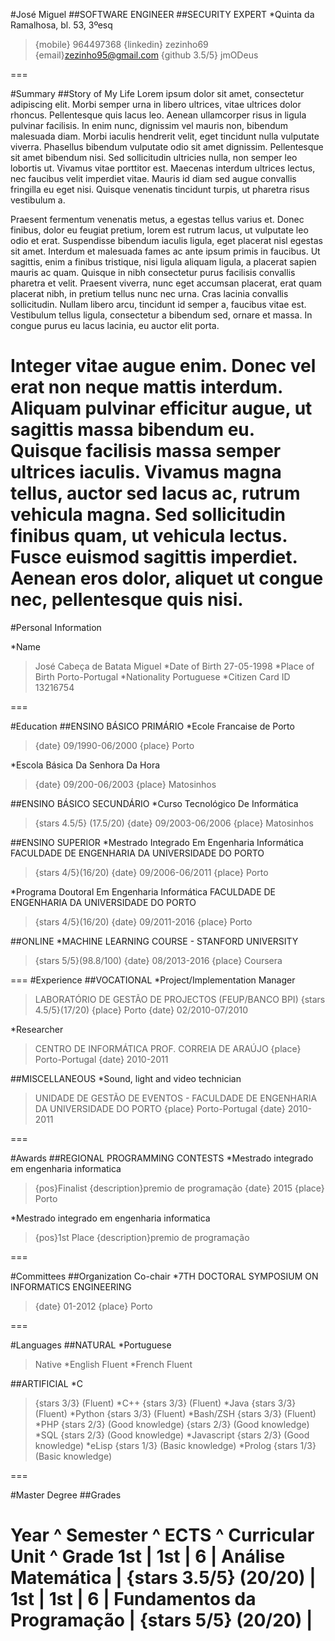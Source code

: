 #José Miguel
##SOFTWARE ENGINEER
##SECURITY EXPERT
*Quinta da Ramalhosa, bl. 53, 3ºesq
>{mobile} 964497368
>{linkedin} zezinho69
>{email}zezinho95@gmail.com
>{github 3.5/5} jmODeus

===

#Summary
##Story of My Life
Lorem ipsum dolor sit amet, consectetur adipiscing elit. Morbi semper urna in libero ultrices, vitae ultrices dolor rhoncus. Pellentesque quis lacus leo. Aenean ullamcorper risus in ligula pulvinar facilisis. In enim nunc, dignissim vel mauris non, bibendum malesuada diam. Morbi iaculis hendrerit velit, eget tincidunt nulla vulputate viverra. Phasellus bibendum vulputate odio sit amet dignissim. Pellentesque sit amet bibendum nisi. Sed sollicitudin ultricies nulla, non semper leo lobortis ut. Vivamus vitae porttitor est. Maecenas interdum ultrices lectus, nec faucibus velit imperdiet vitae. Mauris id diam sed augue convallis fringilla eu eget nisi. Quisque venenatis tincidunt turpis, ut pharetra risus vestibulum a.

Praesent fermentum venenatis metus, a egestas tellus varius et. Donec finibus, dolor eu feugiat pretium, lorem est rutrum lacus, ut vulputate leo odio et erat. Suspendisse bibendum iaculis ligula, eget placerat nisl egestas sit amet. Interdum et malesuada fames ac ante ipsum primis in faucibus. Ut sagittis, enim a finibus tristique, nisi ligula aliquam ligula, a placerat sapien mauris ac quam. Quisque in nibh consectetur purus facilisis convallis pharetra et velit. Praesent viverra, nunc eget accumsan placerat, erat quam placerat nibh, in pretium tellus nunc nec urna. Cras lacinia convallis sollicitudin. Nullam libero arcu, tincidunt id semper a, faucibus vitae est. Vestibulum tellus ligula, consectetur a bibendum sed, ornare et massa. In congue purus eu lacus lacinia, eu auctor elit porta.

Integer vitae augue enim. Donec vel erat non neque mattis interdum. Aliquam pulvinar efficitur augue, ut sagittis massa bibendum eu. Quisque facilisis massa semper ultrices iaculis. Vivamus magna tellus, auctor sed lacus ac, rutrum vehicula magna. Sed sollicitudin finibus quam, ut vehicula lectus. Fusce euismod sagittis imperdiet. Aenean eros dolor, aliquet ut congue nec, pellentesque quis nisi.
===

#Personal Information

*Name
>José Cabeça de Batata Miguel
*Date of Birth
>27-05-1998
*Place of Birth
>Porto-Portugal
*Nationality
>Portuguese
*Citizen Card ID 
>13216754

===

#Education
##ENSINO BÁSICO PRIMÁRIO
*Ecole Francaise de Porto
>{date} 09\/1990-06\/2000
>{place} Porto


*Escola Básica Da Senhora Da Hora
>{date} 09\/200-06\/2003
>{place} Matosinhos

##ENSINO BÁSICO SECUNDÁRIO
*Curso Tecnológico De Informática
>{stars 4.5/5} (17.5\/20)
>{date} 09\/2003-06\/2006
>{place} Matosinhos

##ENSINO SUPERIOR
*Mestrado Integrado Em Engenharia Informática FACULDADE DE ENGENHARIA DA UNIVERSIDADE DO PORTO
>{stars 4/5}(16\/20)
>{date} 09\/2006-06\/2011
>{place} Porto


*Programa Doutoral Em Engenharia Informática FACULDADE DE ENGENHARIA DA UNIVERSIDADE DO PORTO
>{stars 4/5}(16\/20)
>{date} 09\/2011-2016
>{place} Porto

##ONLINE
*MACHINE LEARNING COURSE - STANFORD UNIVERSITY
>{stars 5/5}(98.8\/100)
>{date} 08\/2013-2016
>{place} Coursera

===
#Experience
##VOCATIONAL
*Project\/Implementation Manager
>LABORATÓRIO DE GESTÃO DE PROJECTOS (FEUP\/BANCO BPI)
>{stars 4.5/5}(17\/20)
>{place} Porto
>{date} 02\/2010-07\/2010


*Researcher
>CENTRO DE INFORMÁTICA PROF. CORREIA DE ARAÚJO
>{place} Porto-Portugal
>{date} 2010-2011


##MISCELLANEOUS
*Sound, light and video technician
>UNIDADE DE GESTÃO DE EVENTOS - FACULDADE DE ENGENHARIA DA UNIVERSIDADE DO PORTO
>{place} Porto-Portugal
>{date} 2010-2011



===

#Awards
##REGIONAL PROGRAMMING CONTESTS
*Mestrado integrado em engenharia informatica
>{pos}Finalist
>{description}premio de programação
>{date} 2015
>{place} Porto

*Mestrado integrado em engenharia informatica
>{pos}1st Place
>{description}premio de programação

===

#Committees
##Organization Co-chair
*7TH DOCTORAL SYMPOSIUM ON INFORMATICS ENGINEERING
>{date} 01-2012
>{place} Porto

===

#Languages
##NATURAL
*Portuguese 
>Native
*English 
>Fluent
*French 
>Fluent

##ARTIFICIAL
*C
>{stars 3/3} (Fluent)
*C++ 
>{stars 3/3} (Fluent)
*Java
>{stars 3/3} (Fluent)
*Python 
>{stars 3/3} (Fluent)
*Bash\/ZSH
>{stars 3/3} (Fluent)
*PHP 
>{stars 2/3} (Good knowledge)
>{stars 2/3} (Good knowledge)
*SQL
>{stars 2/3} (Good knowledge)
*Javascript
>{stars 2/3} (Good knowledge)
*eLisp 
>{stars 1/3} (Basic knowledge)
*Prolog 
>{stars 1/3} (Basic knowledge)

===

#Master Degree
##Grades

Year ^ Semester ^ ECTS ^ Curricular Unit ^ Grade
1st | 1st | 6 | Análise Matemática | {stars 3.5/5} (20\/20) |
1st | 1st | 6 | Fundamentos da Programação | {stars 5/5} (20\/20) |
===

